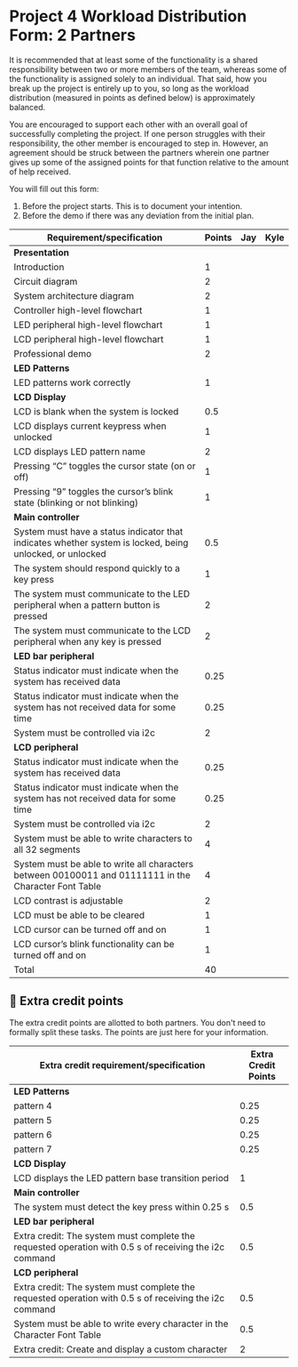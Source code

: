 # Project 4 Workload Distribution Form: 2 Partners

It is recommended that at least some of the functionality is a shared responsibility between two or more members of the team, whereas some of the functionality is assigned solely to an individual. That said, how you break up the project is entirely up to you, so long as the workload distribution (measured in points as defined below) is approximately balanced.

You are encouraged to support each other with an overall goal of successfully completing the project. If one person struggles with their responsibility, the other member is encouraged to step in. However, an agreement should be struck between the partners wherein one partner gives up some of the assigned points for that function relative to the amount of help received.  

You will fill out this form:
1. Before the project starts. This is to document your intention. 
2. Before the demo if there was any deviation from the initial plan.

| Requirement/specification                                                                                | Points | Jay       | Kyle      |
|----------------------------------------------------------------------------------------------------------|--------|-----------|-----------|
| **Presentation**                                                                                         |        |           |           |
| Introduction                                                                                             | 1      |           |           |
| Circuit diagram                                                                                          | 2      |           |           |
| System architecture diagram                                                                              | 2      |           |           |
| Controller high-level flowchart                                                                          | 1      |           |           |
| LED peripheral high-level flowchart                                                                      | 1      |           |           |
| LCD peripheral high-level flowchart                                                                      | 1      |           |           |
| Professional demo                                                                                        | 2      |           |           |
| **LED Patterns**                                                                                         |        |           |           |
| LED patterns work correctly                                                                              | 1      |           |           |
| **LCD Display**                                                                                          |        |           |           |
| LCD is blank when the system is locked                                                                   | 0.5    |           |           |
| LCD displays current keypress when unlocked                                                              | 1      |           |           |
| LCD displays  LED pattern name                                                                           | 2      |           |           |
| Pressing “C” toggles the cursor state (on or off)                                                        | 1      |           |           |
| Pressing “9” toggles the cursor’s blink state (blinking or not blinking)                                 | 1      |           |           |
| **Main controller**                                                                                      |        |           |           |
| System must have a status indicator that indicates whether system is locked, being unlocked, or unlocked | 0.5    |           |           |
| The system should respond quickly to a key press                                                         | 1      |           |           |
| The system must communicate to the LED peripheral when a pattern button is pressed                       | 2      |           |           |
| The system must communicate to the LCD peripheral when any key is pressed                                | 2      |           |           |
| **LED bar peripheral**                                                                                   |        |           |           |
| Status indicator must indicate when the system has received data                                         | 0.25   |           |           |
| Status indicator must indicate when the system has not received data for some time                       | 0.25   |           |           |
| System must be controlled via i2c                                                                        | 2      |           |           |
| **LCD peripheral**                                                                                       |        |           |           |
| Status indicator must indicate when the system has received data                                         | 0.25   |           |           |
| Status indicator must indicate when the system has not received data for some time                       | 0.25   |           |           |
| System must be controlled via i2c                                                                        | 2      |           |           |
| System must be able to write characters to all 32 segments                                               | 4      |           |           |
| System must be able to write all characters between 00100011 and 01111111 in the Character Font Table    | 4      |           |           |
| LCD contrast is adjustable                                                                               | 2      |           |           |
| LCD must be able to be cleared                                                                           | 1      |           |           |
| LCD cursor can be turned off and on                                                                      | 1      |           |           |
| LCD cursor’s blink functionality can be turned off and on                                                | 1      |           |           |
| Total                                                                                                    | 40     |           |           |


## 🚀 Extra credit points
The extra credit points are allotted to both partners. You don't need to formally split these tasks. The points are just here for your information.

| Extra credit requirement/specification                                                                   | Extra Credit Points |
|----------------------------------------------------------------------------------------------------------|---------------------|
| **LED Patterns**                                                                                         |                     |
| pattern 4                                                                                                | 0.25                |
| pattern 5                                                                                                | 0.25                |
| pattern 6                                                                                                | 0.25                |
| pattern 7                                                                                                | 0.25                |
| **LCD Display**                                                                                          |                     |
| LCD displays the LED pattern base transition period                                                      | 1                   |
| **Main controller**                                                                                      |                     |
| The system must detect the key press within 0.25 s                                                       | 0.5                 |
| **LED bar peripheral**                                                                                   |                     |
| Extra credit: The system must complete the requested operation with 0.5 s of receiving the i2c command   | 0.5                 |
| **LCD peripheral**                                                                                       |                     |
| Extra credit: The system must complete the requested operation with 0.5 s of receiving the i2c command   | 0.5                 |
| System must be able to write every character in the Character Font Table                                 | 0.5                 |
| Extra credit: Create and display a custom character                                                      | 2                   |